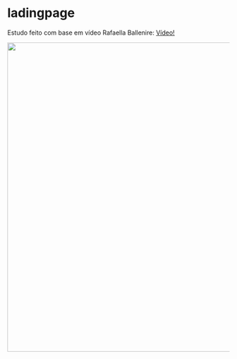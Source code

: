 ﻿# ladingpage

Estudo feito com base em vídeo Rafaella Ballenire: 
<a href="https://www.youtube.com/watch?v=llF6vD-RljE&ab_channel=RafaellaBallerini">Vídeo!</a>

<img src="https://user-images.githubusercontent.com/26207086/156853307-e6b128dc-cfba-4d7f-8d3a-1fa561ca584d.png" width="700" />
